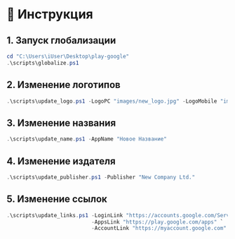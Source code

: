 
# 📖 Инструкция

## 1. Запуск глобализации
```powershell
cd "C:\Users\iUser\Desktop\play-google"
.\scripts\globalize.ps1
```

## 2. Изменение логотипов
```powershell
.\scripts\update_logo.ps1 -LogoPC "images/new_logo.jpg" -LogoMobile "images/new_logo_android.png"
```

## 3. Изменение названия
```powershell
.\scripts\update_name.ps1 -AppName "Новое Название"
```

## 4. Изменение издателя
```powershell
.\scripts\update_publisher.ps1 -Publisher "New Company Ltd."
```

## 5. Изменение ссылок
```powershell
.\scripts\update_links.ps1 -LoginLink "https://accounts.google.com/ServiceLogin" `
                           -AppsLink "https://play.google.com/apps" `
                           -AccountLink "https://myaccount.google.com"
```
